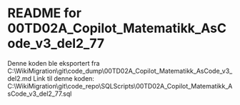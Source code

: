 # README for 00TD02A_Copilot_Matematikk_AsCode_v3_del2_77
Denne koden ble eksportert fra C:\WikiMigration\git\code_dump\00TD02A_Copilot_Matematikk_AsCode_v3_del2.md
Link til denne koden: C:\WikiMigration\git\code_repo\SQLScripts\00TD02A_Copilot_Matematikk_AsCode_v3_del2_77.sql
